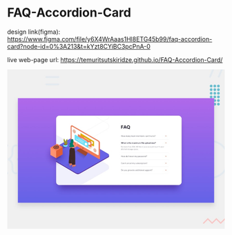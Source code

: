 # FAQ-Accordion-Card

design link(figma): https://www.figma.com/file/y6X4WrAaas1Hl8ETG45b99/faq-accordion-card?node-id=0%3A213&t=kYzt8CYiBC3pcPnA-0

live web-page url: https://temuritsutskiridze.github.io/FAQ-Accordion-Card/

![Alt Text](./design/desktop-preview.jpg)